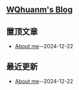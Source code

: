 ## [WQhuanm's Blog](https://wqhuanm.github.io)

## 置顶文章
- [About me](https://github.com/WQhuanm/Issue_Blog/issues/1)--2024-12-22
## 最近更新
- [About me](https://github.com/WQhuanm/Issue_Blog/issues/1)--2024-12-22
